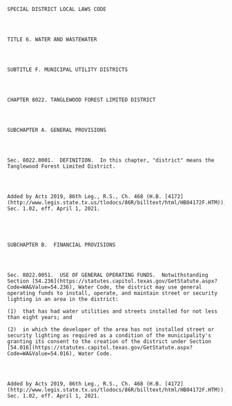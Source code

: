 ﻿
    
    
    	
    					
    
    
    SPECIAL DISTRICT LOCAL LAWS CODE
    
      
    
    
    TITLE 6. WATER AND WASTEWATER
    
      
    
    
    SUBTITLE F. MUNICIPAL UTILITY DISTRICTS
    
      
    
    
    CHAPTER 8022. TANGLEWOOD FOREST LIMITED DISTRICT
    
      
    
    
    SUBCHAPTER A. GENERAL PROVISIONS
    
      
    
    
    Sec. 8022.0001.  DEFINITION.  In this chapter, "district" means the Tanglewood Forest Limited District. 
    
    
    
    
    Added by Acts 2019, 86th Leg., R.S., Ch. 468 (H.B. [4172](http://www.legis.state.tx.us/tlodocs/86R/billtext/html/HB04172F.HTM)), Sec. 1.02, eff. April 1, 2021.
    
    
    
    
    
    SUBCHAPTER B.  FINANCIAL PROVISIONS
    
      
    
    
    Sec. 8022.0051.  USE OF GENERAL OPERATING FUNDS.  Notwithstanding Section [54.236](https://statutes.capitol.texas.gov/GetStatute.aspx?Code=WA&Value=54.236), Water Code, the district may use general operating funds to install, operate, and maintain street or security lighting in an area in the district:
    
    (1)  that has had water utilities and streets installed for not less than eight years; and
    
    (2)  in which the developer of the area has not installed street or security lighting as required as a condition of the municipality's granting its consent to the creation of the district under Section [54.016](https://statutes.capitol.texas.gov/GetStatute.aspx?Code=WA&Value=54.016), Water Code. 
    
    
    
    
    Added by Acts 2019, 86th Leg., R.S., Ch. 468 (H.B. [4172](http://www.legis.state.tx.us/tlodocs/86R/billtext/html/HB04172F.HTM)), Sec. 1.02, eff. April 1, 2021.
    
    
    
    
    				

